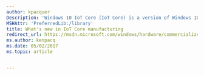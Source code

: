 ```yaml
---
author: kpacquer
Description: 'Windows 10 IoT Core (IoT Core) is a version of Windows 10 that is optimized for smaller devices with or without a display. IoT Core uses the rich, extensible Universal Windows Platform (UWP) API for building great solutions.'
MSHAttr: 'PreferredLib:/library'
title: What's new in IoT Core manufacturing
redirect_url: https://msdn.microsoft.com/windows/hardware/commercialize/manufacture/whats-new-in-windows-manufacturing
ms.author: kenpacq
ms.date: 05/02/2017
ms.topic: article


---
```

